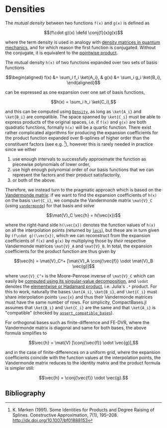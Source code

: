 # Densities

The _mutual density_ between two functions ``f(x)`` and ``g(x)`` is
defined as

```math
(f\cdot g)(x) \defd \conj{f}(x)g(x)
```

where the term density is used in analogy with [density matrices in
quantum mechanics](https://en.wikipedia.org/wiki/Density_matrix), and
for which reason the first function is conjugated. Without the
conjugate, it is equivalent to the [pointwise
product](https://en.wikipedia.org/wiki/Pointwise_product).

The mutual density ``h(x)`` of two functions expanded over two sets of basis
functions

```math
\begin{aligned}
f(x) &= \sum_i f_i \ket{A_i}, &
g(x) &= \sum_i g_i \ket{B_i},
\end{aligned}
```

can be expressed as one expansion over one set of basis functions,

```math
h(x) = \sum_i h_i \ket{C_i},
```

and this can be computed using [`Density`](@ref), as long as
``\ket{A_i}`` and ``\ket{B_i}`` are compatible. The space spanned by
``\ket{C_i}`` must be able to express products of the original spaces,
i.e. if ``f(x)`` and ``g(x)`` are both quadratic functions, formally
``h(x)`` will be a quartic function. There exist rather complicated
algorithms for producing the expansion coefficients for the product
function expanded over B-splines of higher order than the constituent
    factors (see e.g. [^moerken1991]), however this is rarely needed in
practice since we either 
1. use enough intervals to successfully approximate the function as
   piecewise polynomials of lower order,
2. use high enough polynomial order of our basis functions that we can
   represent the factors and their product satisfactorily,
3. or both of the above.

Therefore, we instead turn to the pragmatic approach which is based on
the [Vandermonde
matrix](https://en.wikipedia.org/wiki/Vandermonde_matrix): if we want
to find the expansion coefficients of ``h(x)`` on the basis
``\ket{C_i}``, we compute the Vandermonde matrix ``\mat{V}_C`` (using
[`vandermonde`](@ref)) for that basis and solve

```math
\mat{V}_C \vec{h} = h(\vec{x})
```

where the right-hand side ``h(\vec{x})`` denotes the function values
of ``h(x)`` on all the interpolation points (returned by
[`locs`](@ref)), but these are in turn given by ``(f\cdot
g)(\vec{x})``, which we can reconstruct from the expansion
coefficients of ``f(x)`` and ``g(x)`` by multiplying those by _their_
respective Vandermonde matrices ``\mat{V}_A`` and ``\mat{V}_B``. In
total, the expansion coefficients for the product function are thus
given by

```math
\vec{h} =
\mat{V}_C^+
[\mat{V}_A
\conj{\vec{f}}
\odot
\mat{V}_B
\vec{g}]
```

where ``\mat{V}_C^+`` is the Moore–Penrose inverse of ``\mat{V}_C``
which can easily be [computed using its singular-value
decomposition](https://en.wikipedia.org/wiki/Moore%E2%80%93Penrose_inverse#Singular_value_decomposition_(SVD)),
and ``\odot`` denotes the [elementwise or Hadamard
product](https://en.wikipedia.org/wiki/Hadamard_product_(matrices)),
i.e. Julia's `.*` product. For this to work, naturally the bases
``\ket{A_i}``, ``\ket{B_i}``, and ``\ket{C_i}`` must share
interpolation points ``\vec{x}`` and thus their Vandermonde matrices
must have the same number of rows. For simplicity, CompactBases.jl
assumes that ``\ket{B_i}`` and ``\ket{C_i}`` are the same and that
``\ket{A_i}`` is "compatible" (checked by
[`assert_compatible_bases`](@ref)).

For orthogonal bases such as finite-difference and FE-DVR, where the
Vandermonde matrix is diagonal and same for both bases, the above
formula simplifies to

```math
\vec{h} =
\mat{V}
[\conj{\vec{f}}
\odot
\vec{g}],
```

and in the case of finite-differences on a uniform grid, where the
expansion coefficients coincide with the function values at the
interpolation points, the Vandermonde matrix reduces to the identity
matrix and the product formula is simpler still:

```math
\vec{h} =
\conj{\vec{f}}
\odot
\vec{g}.
```

## Bibliography

[^moerken1991]:   K. Mørken (1991). Some Identities for Products and Degree Raising of Splines. Constructive Approximation, 7(1), 195–208. http://dx.doi.org/10.1007/bf01888153
